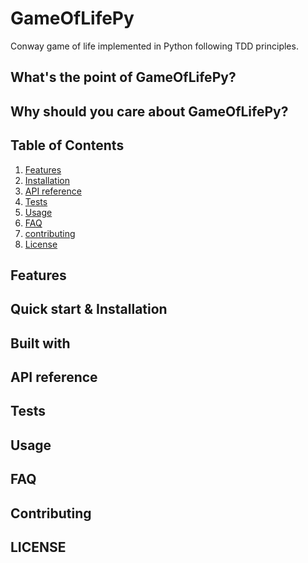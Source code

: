 # GameOfLifePy
Conway game of life implemented in Python following TDD principles.

## What's the point of GameOfLifePy?

## Why should you care about GameOfLifePy?

## Table of Contents

1. [Features](#features)
2. [Installation](##quick-start--installation)
3. [API reference]()
4. [Tests](#tests)
5. [Usage](#usage)
6. [FAQ](#faq)
7. [contributing](#contributing)
8. [License](#license)

## Features

## Quick start & Installation

## Built with

## API reference

## Tests

## Usage

## FAQ

## Contributing

## LICENSE


